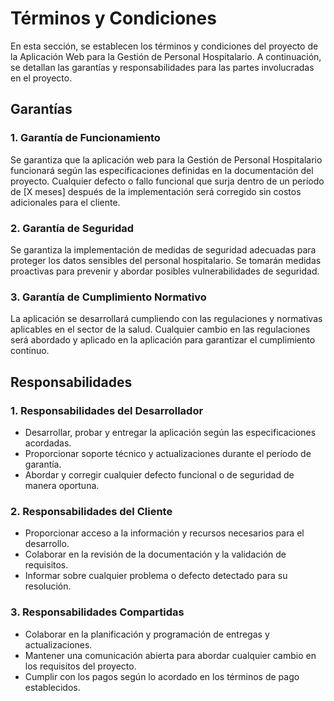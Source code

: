 # Términos y Condiciones

En esta sección, se establecen los términos y condiciones del proyecto de la Aplicación Web para la Gestión de Personal Hospitalario. A continuación, se detallan las garantías y responsabilidades para las partes involucradas en el proyecto.

## Garantías

### 1. Garantía de Funcionamiento

Se garantiza que la aplicación web para la Gestión de Personal Hospitalario funcionará según las especificaciones definidas en la documentación del proyecto. Cualquier defecto o fallo funcional que surja dentro de un período de [X meses] después de la implementación será corregido sin costos adicionales para el cliente.

### 2. Garantía de Seguridad

Se garantiza la implementación de medidas de seguridad adecuadas para proteger los datos sensibles del personal hospitalario. Se tomarán medidas proactivas para prevenir y abordar posibles vulnerabilidades de seguridad.

### 3. Garantía de Cumplimiento Normativo

La aplicación se desarrollará cumpliendo con las regulaciones y normativas aplicables en el sector de la salud. Cualquier cambio en las regulaciones será abordado y aplicado en la aplicación para garantizar el cumplimiento continuo.

## Responsabilidades

### 1. Responsabilidades del Desarrollador

- Desarrollar, probar y entregar la aplicación según las especificaciones acordadas.
- Proporcionar soporte técnico y actualizaciones durante el período de garantía.
- Abordar y corregir cualquier defecto funcional o de seguridad de manera oportuna.

### 2. Responsabilidades del Cliente

- Proporcionar acceso a la información y recursos necesarios para el desarrollo.
- Colaborar en la revisión de la documentación y la validación de requisitos.
- Informar sobre cualquier problema o defecto detectado para su resolución.

### 3. Responsabilidades Compartidas

- Colaborar en la planificación y programación de entregas y actualizaciones.
- Mantener una comunicación abierta para abordar cualquier cambio en los requisitos del proyecto.
- Cumplir con los pagos según lo acordado en los términos de pago establecidos.
